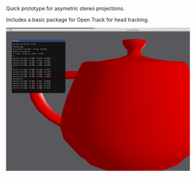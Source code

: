 Quick prototype for asymetric stereo projections.

Includes a basic package for Open Track for head tracking.

![Screenshot of the test scene](https://github.com/Schroedi/AsymetricStereoProjectionRust/blob/master/screenshot/ScreenShot2020-12-15.png)
